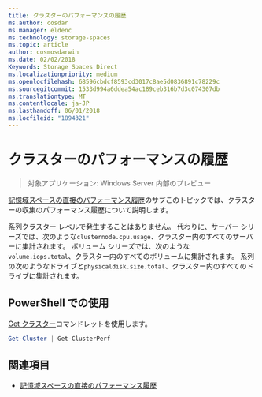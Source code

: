 ```yaml
---
title: クラスターのパフォーマンスの履歴
ms.author: cosdar
ms.manager: eldenc
ms.technology: storage-spaces
ms.topic: article
author: cosmosdarwin
ms.date: 02/02/2018
Keywords: Storage Spaces Direct
ms.localizationpriority: medium
ms.openlocfilehash: 68596cbdcf8593cd3017c8ae5d0836891c78229c
ms.sourcegitcommit: 1533d994a6ddea54ac189ceb316b7d3c074307db
ms.translationtype: MT
ms.contentlocale: ja-JP
ms.lasthandoff: 06/01/2018
ms.locfileid: "1894321"
---
```

# <a name="performance-history-for-clusters"></a>クラスターのパフォーマンスの履歴

> 対象アプリケーション: Windows Server 内部のプレビュー

[記憶域スペースの直接のパフォーマンス履歴](performance-history.md)のサブこのトピックでは、クラスターの収集のパフォーマンス履歴について説明します。

系列クラスター レベルで発生することはありません。 代わりに、サーバー シリーズでは、次のような`clusternode.cpu.usage`、クラスター内のすべてのサーバーに集計されます。 ボリューム シリーズでは、次のような`volume.iops.total`、クラスター内のすべてのボリュームに集計されます。 系列の次のようなドライブと`physicaldisk.size.total`、クラスター内のすべてのドライブに集計されます。

## <a name="usage-in-powershell"></a>PowerShell での使用

[Get クラスター](https://docs.microsoft.com/powershell/module/failoverclusters/get-cluster)コマンドレットを使用します。

```PowerShell
Get-Cluster | Get-ClusterPerf
```

## <a name="see-also"></a>関連項目

- [記憶域スペースの直接のパフォーマンス履歴](performance-history.md)
